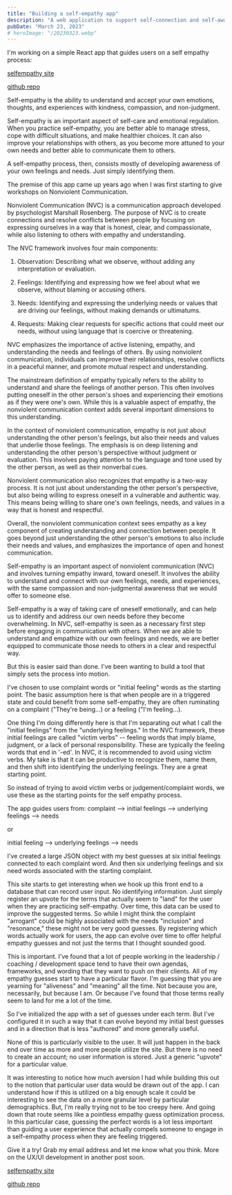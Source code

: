 ```yaml
---
title: "Building a self-empathy app"
description: "A web application to support self-connection and self-awareness."
pubDate: "March 23, 2023"
# heroImage: "/20230323.webp"
---
```


I'm working on a simple React app that guides users on a self empathy process:

[selfempathy site](https://selfempathy.app/)

[github repo](https://github.com/josephrmartinez/selfempathyapp)

Self-empathy is the ability to understand and accept your own emotions, thoughts, and experiences with kindness, compassion, and non-judgment.

Self-empathy is an important aspect of self-care and emotional regulation. When you practice self-empathy, you are better able to manage stress, cope with difficult situations, and make healthier choices. It can also improve your relationships with others, as you become more attuned to your own needs and better able to communicate them to others.

A self-empathy process, then, consists mostly of developing awareness of your own feelings and needs. Just simply identifying them.

The premise of this app came up years ago when I was first starting to give workshops on Nonviolent Communication.

Nonviolent Communication (NVC) is a communication approach developed by psychologist Marshall Rosenberg. The purpose of NVC is to create connections and resolve conflicts between people by focusing on expressing ourselves in a way that is honest, clear, and compassionate, while also listening to others with empathy and understanding.

The NVC framework involves four main components:

1. Observation: Describing what we observe, without adding any interpretation or evaluation.

2. Feelings: Identifying and expressing how we feel about what we observe, without blaming or accusing others.

3. Needs: Identifying and expressing the underlying needs or values that are driving our feelings, without making demands or ultimatums.

4. Requests: Making clear requests for specific actions that could meet our needs, without using language that is coercive or threatening.

NVC emphasizes the importance of active listening, empathy, and understanding the needs and feelings of others. By using nonviolent communication, individuals can improve their relationships, resolve conflicts in a peaceful manner, and promote mutual respect and understanding.

The mainstream definition of empathy typically refers to the ability to understand and share the feelings of another person. This often involves putting oneself in the other person's shoes and experiencing their emotions as if they were one's own. While this is a valuable aspect of empathy, the nonviolent communication context adds several important dimensions to this understanding.

In the context of nonviolent communication, empathy is not just about understanding the other person's feelings, but also their needs and values that underlie those feelings. The emphasis is on deep listening and understanding the other person's perspective without judgment or evaluation. This involves paying attention to the language and tone used by the other person, as well as their nonverbal cues.

Nonviolent communication also recognizes that empathy is a two-way process. It is not just about understanding the other person's perspective, but also being willing to express oneself in a vulnerable and authentic way. This means being willing to share one's own feelings, needs, and values in a way that is honest and respectful.

Overall, the nonviolent communication context sees empathy as a key component of creating understanding and connection between people. It goes beyond just understanding the other person's emotions to also include their needs and values, and emphasizes the importance of open and honest communication.

Self-empathy is an important aspect of nonviolent communication (NVC) and involves turning empathy inward, toward oneself. It involves the ability to understand and connect with our own feelings, needs, and experiences, with the same compassion and non-judgmental awareness that we would offer to someone else.

Self-empathy is a way of taking care of oneself emotionally, and can help us to identify and address our own needs before they become overwhelming. In NVC, self-empathy is seen as a necessary first step before engaging in communication with others. When we are able to understand and empathize with our own feelings and needs, we are better equipped to communicate those needs to others in a clear and respectful way.

But this is easier said than done. I've been wanting to build a tool that simply sets the process into motion.

I've chosen to use complaint words or "initial feeling" words as the starting point. The basic assumption here is that when people are in a triggered state and could benefit from some self-empathy, they are often ruminating on a complaint ("They're being...) or a feeling ("I'm feeling...).

One thing I'm doing differently here is that I'm separating out what I call the "initial feelings" from the "underlying feelings." In the NVC framework, these initial feelings are called "victim verbs" -- feeling words that imply blame, judgment, or a lack of personal responsibility. These are typically the feeling words that end in '-ed'. In NVC, it is recommended to avoid using victim verbs. My take is that it can be productive to recognize them, name them, and then shift into identifying the underlying feelings. They are a great starting point.

So instead of trying to avoid victim verbs or judgement/complaint words, we use these as the starting points for the self empathy process.

The app guides users from:
complaint --> initial feelings --> underlying feelings --> needs

or

initial feeling --> underlying feelings --> needs

I've created a large JSON object with my best guesses at six initial feelings connected to each complaint word. And then six underlying feelings and six need words associated with the starting complaint.

This site starts to get interesting when we hook up this front end to a database that can record user input. No identifying information. Just simply register an upvote for the terms that actually seem to "land" for the user when they are practicing self-empathy. Over time, this data can be used to improve the suggested terms. So while I might think the complaint "arrogant" could be highly associated with the needs "inclusion" and "resonance," these might not be very good guesses. By registering which words actually work for users, the app can evolve over time to offer helpful empathy guesses and not just the terms that I thought sounded good.

This is important. I've found that a lot of people working in the leadership / coaching / development space tend to have their own agendas, frameworks, and wording that they want to push on their clients. All of my empathy guesses start to have a particular flavor. I'm guessing that you are yearning for "aliveness" and "meaning" all the time. Not because you are, necessarily, but because I am. Or because I've found that those terms really seem to land for me a lot of the time.

So I've initialized the app with a set of guesses under each term. But I've configured it in such a way that it can evolve beyond my initial best guesses and in a direction that is less "authored" and more generally useful.

None of this is particularly visible to the user. It will just happen in the back end over time as more and more people utilize the site. But there is no need to create an account; no user information is stored. Just a generic "upvote" for a particular value.

It was interesting to notice how much aversion I had while building this out to the notion that particular user data would be drawn out of the app. I can understand how if this is utilized on a big enough scale it could be interesting to see the data on a more granular level by particular demographics. But, I'm really trying not to be too creepy here. And going down that route seems like a pointless empathy guess optimization process. In this particular case, guessing the perfect words is a lot less important than guiding a user experience that actually compels someone to engage in a self-empathy process when they are feeling triggered.

Give it a try! Grab my email address and let me know what you think. More on the UX/UI development in another post soon.

[selfempathy site](https://selfempathy.app/)

[github repo](https://github.com/josephrmartinez/selfempathyapp)
